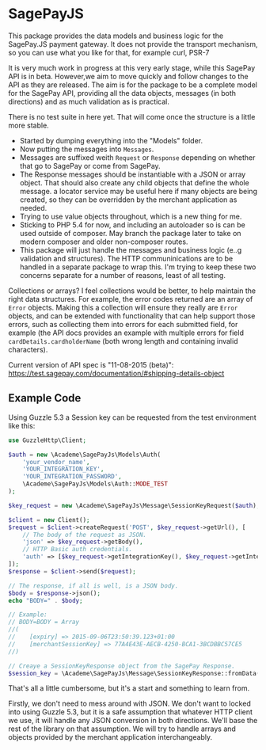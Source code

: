 # SagePayJS

This package provides the data models and business logic for the SagePay.JS payment gateway.
It does not provide the transport mechanism, so you can use what you like for that,
for example curl, PSR-7

It is very much work in progress at this very early stage, while this SagePay API is in beta.
However,we aim to move quickly and follow changes to the API as they are released.
The aim is for the package to be a complete model for the SagePay API, providing all the data
objects, messages (in both directions) and as much validation as is practical.

There is no test suite in here yet. That will come once the structure is a little more stable.

* Started by dumping everything into the "Models" folder.
* Now putting the messages into `Messages`.
* Messages are suffixed weith `Request` or `Response` depending on whether that go to SagePay or come from SagePay.
* The Response messages should be instantiable with a JSON or array object.
  That should also create any child objects that define the whole message.
  a locator service may be useful here if many objects are being created, so they can be overridden
  by the merchant application as needed.
* Trying to use value objects throughout, which is a new thing for me.
* Sticking to PHP 5.4 for now, and including an autoloader so is can be used outside of composer.
  May branch the package later to take on modern composer and older non-composer routes.
* This package will just handle the messages and business logic (e..g validation and structures).
  The HTTP communinications are to be handled in a separate package to wrap this.
  I'm trying to keep these two concerns separate for a number of reasons, least of all testing.

Collections or arrays? I feel collections would be better, to help maintain the right data structures.
For example, the error codes returned are an array of `Error` objects. Making this a collection will
ensure they really are `Error` objects, and can be extended with functionality that can help support
those errors, such as collecting them into errors for each submitted field, for example (the API docs
provides an example with multiple errors for field `cardDetails.cardholderName` (both wrong length and
containing invalid characters).

Current version of API spec is "11-08-2015 (beta)":
https://test.sagepay.com/documentation/#shipping-details-object

## Example Code

Using Guzzle 5.3 a Session key can be requested from the test environment like this:

~~~php
use GuzzleHttp\Client;

$auth = new \Academe\SagePayJs\Models\Auth(
    'your_vendor_name',
    'YOUR_INTEGRATION_KEY',
    'YOUR_INTEGRATION_PASSWORD',
    \Academe\SagePayJs\Models\Auth::MODE_TEST
);

$key_request = new \Academe\SagePayJs\Message\SessionKeyRequest($auth);

$client = new Client();
$request = $client->createRequest('POST', $key_request->getUrl(), [
    // The body of the request as JSON.
    'json' => $key_request->getBody(),
    // HTTP Basic auth credentials.
    'auth' => [$key_request->getIntegrationKey(), $key_request->getIntegrationPassword()],
]);
$response = $client->send($request);

// The response, if all is well, is a JSON body.
$body = $response->json();
echo "BODY=" . $body;

// Example:
// BODY=BODY = Array
//(
//    [expiry] => 2015-09-06T23:50:39.123+01:00
//    [merchantSessionKey] => 77A4E43E-AECB-4250-BCA1-3BCDBBC57CE5
//)

// Creaye a SessionKeyResponse object from the SagePay Response.
$session_key = \Academe\SagePayJs\Message\SessionKeyResponse::fromData($body);

~~~

That's all a little cumbersome, but it's a start and something to learn from.

Firstly, we don't need to mess around with JSON. We don't want to locked into using
Guzzle 5.3, but it is a safe assumption that whatever HTTP client we use, it will
handle any JSON conversion in both directions. We'll base the rest of the library
on that assumption. We will try to handle arrays and objects provided by the
merchant application interchangeably.

